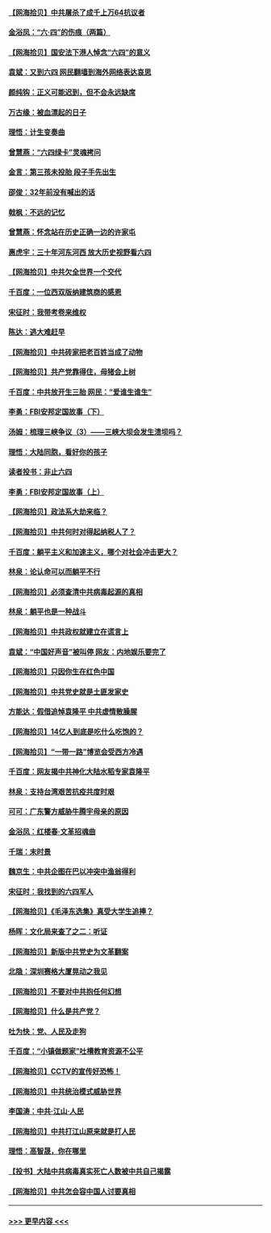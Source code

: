 #### [【网海拾贝】中共屠杀了成千上万64抗议者](../pages/nsc993/n13002713.md?t=06062151) 
#### [金浴凤：“六·四”的伤痕（两篇）](../pages/nsc993/n13001719.md?t=06062151) 
#### [【网海拾贝】国安法下港人悼念“六四”的意义](../pages/nsc993/n13001039.md?t=06062151) 
#### [袁斌：又到六四 网民翻墙到海外网络表达哀思](../pages/nsc993/n13000995.md?t=06062151) 
#### [颜纯钩：正义可能迟到，但不会永远缺席](../pages/nsc993/n13000920.md?t=06062151) 
#### [万古缘：被血漂起的日子](../pages/nsc993/n13000914.md?t=06062151) 
#### [理悟：计生变奏曲](../pages/nsc993/n13000414.md?t=06062151) 
#### [曾慧燕：“六四绿卡”灵魂拷问](../pages/nsc993/n13000277.md?t=06062151) 
#### [金言：第三孩未投胎 段子手先出生](../pages/nsc993/n13000215.md?t=06062151) 
#### [邵俊：32年前没有喊出的话](../pages/nsc993/n13000181.md?t=06062151) 
#### [戟枫：不远的记忆](../pages/nsc993/n13000121.md?t=06062151) 
#### [曾慧燕：怀念站在历史正确一边的许家屯](../pages/nsc993/n13000073.md?t=06062151) 
#### [惠虎宇：三十年河东河西 放大历史视野看六四](../pages/nsc993/n13000018.md?t=06062151) 
#### [【网海拾贝】中共欠全世界一个交代](../pages/nsc993/n12998706.md?t=06062151) 
#### [千百度：一位西双版纳建筑商的感恩](../pages/nsc993/n12998487.md?t=06062151) 
#### [宋征时：我带考卷来维权](../pages/nsc993/n12994088.md?t=06062151) 
#### [陈达：逃大难赶早](../pages/nsc993/n12993569.md?t=06062151) 
#### [【网海拾贝】中共砖家把老百姓当成了动物](../pages/nsc993/n12993483.md?t=06062151) 
#### [【网海拾贝】共产党靠得住，母猪会上树](../pages/nsc993/n12990730.md?t=06062151) 
#### [千百度：中共放开生三胎 网民：“爱谁生谁生”](../pages/nsc993/n12990644.md?t=06062151) 
#### [李勇：FBI安邦定国故事（下）](../pages/nsc993/n12987854.md?t=06062151) 
#### [汤姆：梳理三峡争议（3）——三峡大坝会发生溃坝吗？](../pages/nsc993/n12989806.md?t=06062151) 
#### [理悟：大陆同胞，看好你的孩子](../pages/nsc993/n12989778.md?t=06062151) 
#### [读者投书：非止六四](../pages/nsc993/n12989673.md?t=06062151) 
#### [李勇：FBI安邦定国故事（上）](../pages/nsc993/n12987749.md?t=06062151) 
#### [【网海拾贝】政法系大劫来临？](../pages/nsc993/n12987596.md?t=06062151) 
#### [【网海拾贝】中共何时对得起纳税人了？](../pages/nsc993/n12985578.md?t=06062151) 
#### [千百度：躺平主义和加速主义，哪个对社会冲击更大？](../pages/nsc993/n12985512.md?t=06062151) 
#### [林泉：论认命可以而躺平不行](../pages/nsc993/n12985505.md?t=06062151) 
#### [【网海拾贝】必须查清中共病毒起源的真相](../pages/nsc993/n12984276.md?t=06062151) 
#### [林泉：躺平也是一种战斗](../pages/nsc993/n12984194.md?t=06062151) 
#### [【网海拾贝】中共政权就建立在谎言上](../pages/nsc993/n12981880.md?t=06062151) 
#### [袁斌：“中国好声音”被叫停 网友：内地娱乐要完了](../pages/nsc993/n12981826.md?t=06062151) 
#### [【网海拾贝】只因你生在红色中国](../pages/nsc993/n12979096.md?t=06062151) 
#### [【网海拾贝】中共党史就是土匪发家史](../pages/nsc993/n12976478.md?t=06062151) 
#### [方能达：假借追悼袁隆平 中共虚情散臊腥](../pages/nsc993/n12976396.md?t=06062151) 
#### [【网海拾贝】14亿人到底是吃什么吃饱的？](../pages/nsc993/n12974125.md?t=06062151) 
#### [【网海拾贝】“一带一路”博览会受西方冷遇](../pages/nsc993/n12971787.md?t=06062151) 
#### [千百度：网友揭中共神化大陆水稻专家袁隆平](../pages/nsc993/n12971733.md?t=06062151) 
#### [林泉：支持台湾艰苦抗疫共度时艰](../pages/nsc993/n12971350.md?t=06062151) 
#### [可可：广东警方威胁牛腾宇母亲的原因](../pages/nsc993/n12971100.md?t=06062151) 
#### [金浴凤：红楼春·文革招魂曲](../pages/nsc993/n12970354.md?t=06062151) 
#### [千瑞：末时景](../pages/nsc993/n12970337.md?t=06062151) 
#### [魏京生：中共企图在巴以冲突中渔翁得利](../pages/nsc993/n12970286.md?t=06062151) 
#### [宋征时：我找到的六四军人](../pages/nsc993/n12970213.md?t=06062151) 
#### [【网海拾贝】《毛泽东选集》真受大学生追捧？](../pages/nsc993/n12968779.md?t=06062151) 
#### [杨晖：文化局来查了之二：听证](../pages/nsc993/n12966528.md?t=06062151) 
#### [【网海拾贝】新版中共党史为文革翻案](../pages/nsc993/n12967526.md?t=06062151) 
#### [北隐：深圳赛格大厦晃动之我见](../pages/nsc993/n12967393.md?t=06062151) 
#### [【网海拾贝】不要对中共抱任何幻想](../pages/nsc993/n12965222.md?t=06062151) 
#### [【网海拾贝】什么是共产党？](../pages/nsc993/n12962781.md?t=06062151) 
#### [吐为快：党、人民及走狗](../pages/nsc993/n12962747.md?t=06062151) 
#### [千百度：“小镇做题家”吐槽教育资源不公平](../pages/nsc993/n12962705.md?t=06062151) 
#### [【网海拾贝】CCTV的宣传好恐怖！](../pages/nsc993/n12959984.md?t=06062151) 
#### [【网海拾贝】中共统治模式威胁世界](../pages/nsc993/n12957622.md?t=06062151) 
#### [李国涛：中共‧江山‧人民](../pages/nsc993/n12957502.md?t=06062151) 
#### [【网海拾贝】中共打江山原来就是打人民](../pages/nsc993/n12954345.md?t=06062151) 
#### [理悟：高智晟，你在哪里](../pages/nsc993/n12953115.md?t=06062151) 
#### [【投书】大陆中共病毒真实死亡人数被中共自己揭露](../pages/nsc993/n12953050.md?t=06062151) 
#### [【网海拾贝】中共怎会容中国人讨要真相](../pages/nsc993/n12952161.md?t=06062151) 

----
#### [ >>> 更早内容 <<< ](../indexes/nsc993-earlier.md)
